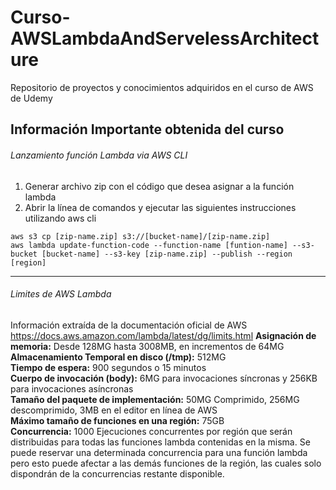 # Curso-AWSLambdaAndServelessArchitecture
Repositorio de proyectos y conocimientos adquiridos en el curso de AWS de Udemy

## Información Importante obtenida del curso

###### Lanzamiento función Lambda via AWS CLI
1. Generar archivo zip con el código que desea asignar a la función lambda
2. Abrir la línea de comandos y ejecutar las siguientes instrucciones utilizando aws cli
```{r, engine='sh', count_lines}
aws s3 cp [zip-name.zip] s3://[bucket-name]/[zip-name.zip]
aws lambda update-function-code --function-name [funtion-name] --s3-bucket [bucket-name] --s3-key [zip-name.zip] --publish --region [region]
```
---
###### Limites de AWS Lambda
Información extraída de la documentación oficial de AWS
<https://docs.aws.amazon.com/lambda/latest/dg/limits.html>
   **Asignación de memoria:** Desde 128MG hasta 3008MB, en incrementos de 64MG  
   **Almacenamiento Temporal en disco (/tmp):** 512MG  
   **Tiempo de espera:** 900 segundos o 15 minutos  
   **Cuerpo de invocación (body):** 6MG para invocaciones síncronas y 256KB para invocaciones asíncronas  
   **Tamaño del paquete de implementación:** 50MG Comprimido, 256MG descomprimido, 3MB en el editor en línea de AWS  
   **Máximo tamaño de funciones en una región:** 75GB  
   **Concurrencia:** 1000 Ejecuciones concurrentes por región que serán distribuidas para todas las funciones lambda contenidas en la misma. Se puede reservar una determinada concurrencia para una función lambda pero esto puede afectar a las demás funciones de la región, las cuales solo dispondrán de la concurrencias restante disponible.  